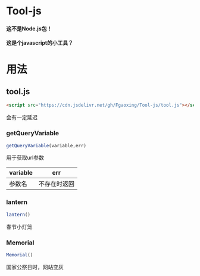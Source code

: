 # Tool-js

#### 这不是Node.js包！

**这是个javascript的小工具？**

# 用法

## tool.js

```HTML
<script src="https://cdn.jsdelivr.net/gh/Fgaoxing/Tool-js/tool.js"></script>
```

会有一定延迟

### getQueryVariable

```JavaScript
getQueryVariable(variable,err)
```
用于获取url参数

| variable | err |
| --- | --- |
| 参数名 | 不存在时返回 |

### lantern

```JavaScript
lantern()
```
春节小灯笼

### Memorial

```JavaScript
Memorial()
```
国家公祭日时，网站变灰
